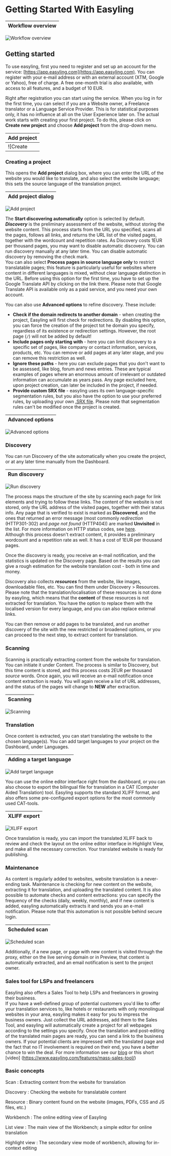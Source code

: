 # Getting Started With Easyling

| Workflow overview |
|-------------|
![Workflow overview](/img/workflow.png)  

## Getting started

To use easyling, first you need to register and set up an account for the service: [https://app.easyling.com](https://app.easyling.com). You can register with your e-mail address or with an external account (XTM, Google or Yahoo), free of charge. A free one-month trial is also available, with access to all features, and a budget of 10 EUR.  

Right after registration you can start using the service. When you log in for the first time, you can select if you are a Website owner, a Freelance translator or a Language Service Provider. This is for statistical purposes only, it has no influence at all on the User Experience later on. The actual work starts with creating your first project. To do this, please click on **Create new project** and choose **Add project** from the drop-down menu.

| Add project |
|-------------|
![Create|thumb](/img/create.png)  

### Creating a project

This opens the **Add project** dialog box, where you can enter the URL of the website you would like to translate, and also select the website language; this sets the source language of the translation project.  


| Add project dialog |
|-------------|
![Add project](/img/add.png)  

The **Start discovering automatically** option is selected by default. ***Discovery*** is the preliminary assessment of the website, without storing the website content. This process starts from the URL you specified, scans all the pages, follows all links, and returns the URL list of the visited pages, together with the wordcount and repetition rates. As Discovery costs 1EUR per thousand pages, you may want to disable automatic discovery. You can run discovery manually at any later time. You can disable automatic discovery by removing the check mark.  
You can also select **Process pages in source language only** to restrict translatable pages; this feature is particularly useful for websites where content in different languages is mixed, without clear language distinction in the URL. Before using this option for the first time, you have to set up the Google Translate API by clicking on the link there. Please note that Google Translate API is available only as a paid service, and you need your own account.  

You can also use **Advanced options** to refine discovery. These include:  
- **Check if the domain redirects to another domain** - when creating the project, Easyling will first check for redirections. By disabling this option, you can force the creation of the project tot he domain you specify, regardless of its existence or redirection settings. However, the root page (`/`) will not be added by default!  
- **Include pages only starting with** - here you can limit discovery to a specific set of pages, like company  or contact information, services, products, etc. You can remove or add pages at any later stage, and you can remove this restriction as well.  
- **Ignore these paths** - here you can exclude pages that you don't want to be assessed, like blog, forum and news entries. These are typical examples of pages where an enormous amount of irrelevant or outdated information can accumulate as years pass. Any page excluded here, upon project creation, can later be included in the project, if needed.   
- **Provide custom SRX file** - easyling uses its own language-specific segmentation rules, but you also have the option to use your preferred rules, by uploading your own [.SRX file](https://en.wikipedia.org/wiki/Segmentation_Rules_eXchange). Please note that segmentation rules can't be modified once the project is created.  

| Advanced options |
|-------------|
![Advanced options](/img/add_advanced.png)  

### Discovery

You can run Discovery of the site automatically when you create the project, or at any later time manually from the Dashboard.

| Run discovery |
|-------------|
![Run discovery](/img/discovery.png)  

The process maps the structure of the site by scanning each page for link elements and trying to follow these links. The content of the website is not stored, only the URL address of the visited pages, together with their status info. Any page that is verified to exist is marked as **Discovered**, and the ones that returned an error message (most commonly *redirection* (HTTP301-302) and *page not found* (HTTP404)) are marked **Unvisited** in the list. For more information on HTTP status codes, see [here](https://en.wikipedia.org/wiki/List_of_HTTP_status_codes "HTTP Status Codes on Wikipedia").  
Although this process doesn't extract content, it provides a preliminary wordcount and a repetition rate as well. It has a cost of 1EUR per thousand pages.  

Once the discovery is ready, you receive an e-mail notification, and the statistics is updated on the Discovery page. Based on the results you can give a rough estimation for the website translation cost - both in time and money.  

Discovery also collects ***resources*** from the website, like images, downloadable files, etc. You can find them under Discovery > Resources.  
Please note that the translation/localisation of these resources is not done by easyling, which means that the **content** of these resources is not extracted for translation. You have the option to replace them with the localised version for every language, and you can also replace external links.

You can then remove or add pages to be translated, and run another discovery of the site with the new restricted or broadened options, or you can proceed to the next step, to extract content for translation.

### Scanning

Scanning is practically extracting content from the website for translation. You can initiate it under Content. The process is similar to Discovery, but this time content is stored, and this process costs 2EUR per thousand *source* words. Once again, you will receive an e-mail notification once content extraction is ready. You will again receive a list of URL addresses, and the status of the pages will change to **NEW** after extraction.

| Scanning |
|-------------|
![Scanning](/img/scan.png)  


### Translation

Once content is extracted, you can start translating the website to the chosen language(s). You can add target languages to your project on the Dashboard, under Languages.  

| Adding a target language|
|-------------|
![Add target language](/img/add_target_language.png)  

You can use the online editor interface right from the dashboard, or you can also choose to export the bilingual file for translation in a CAT (Computer Aided Translation) tool. Easyling supports the standard XLIFF format, and also offers some pre-configured export options for the most commonly used CAT-tools.  


| XLIFF export|
|-------------|
![XLIFF export](/img/export_bilingual.png)  

Once translation is ready, you can import the translated XLIFF back to review and check the layout on the online editor interface in Highlight View, and make all the necessary correction. Your translated website is ready for publishing.  

### Maintenance

As content is regularly added to websites, website translation is a never-ending task. Maintenance is checking for new content on the website, extracting it for translation, and uploading the translated content. It is also possible to automate checks and content extractions: you can specify the frequency of the checks (daily, weekly, monthly), and if new content is added, easyling automatically extracts it and sends you an e-mail notification. Please note that this automation is not possible behind secure login.


| Scheduled scan|
|-------------|
![Scheduled scan](/img/scheduledScan.png)  

Additionally, if a new page, or page with new content is visited through the proxy, either on the live serving domain or in Preview, that content is automatically extracted, and an email notification is sent to the project owner.     


### Sales tool for LSPs and freelancers

Easyling also offers a Sales Tool to help LSPs and freelancers in growing their business.   
If you have a well-defined group of potential customers you'd like to offer your translation services to, like hotels or restaurants with only monolingual websites in your area, easyling makes it easy for you to impress the business owners. Just collect the URL addresses, add them to the Sales Tool, and easyling will automatically create a project for all webpages according to the settings you specify. Once the translation and post-editing of the translated main pages are ready, you can send a link to the business owners. If your potential clients are impressed with the translated page and the fact that no IT involvement is required on their end, you have a better chance to win the deal.
For more information see our [blog](https://www.easyling.com/blog/try-sales-tool-lsps-freelancers/) or this short [video] (https://www.easyling.com/features/mass-sales-tool/)  

### Basic concepts

Scan
:    Extracting content from the website for translation

Discovery
:    Checking the website for translatable content

Resource
:    Binary content found on the website (images, PDFs, CSS and JS files, etc.)

Workbench
:    The online editing view of Easyling

List view
:    The main view of the Workbench; a simple editor for online translation

Highlight view
:    The secondary view mode of workbench, allowing for in-context editing
